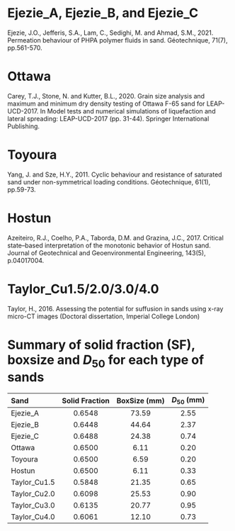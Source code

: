 # Ejezie_A, Ejezie_B, and Ejezie_C  
Ejezie, J.O., Jefferis, S.A., Lam, C., Sedighi, M. and Ahmad, S.M., 2021. Permeation behaviour of PHPA polymer fluids in sand. Géotechnique, 71(7), pp.561-570.

# Ottawa  
Carey, T.J., Stone, N. and Kutter, B.L., 2020. Grain size analysis and maximum and minimum dry density testing of Ottawa F-65 sand for LEAP-UCD-2017. In Model tests and numerical simulations of liquefaction and lateral spreading: LEAP-UCD-2017 (pp. 31-44). Springer International Publishing.

# Toyoura  
Yang, J. and Sze, H.Y., 2011. Cyclic behaviour and resistance of saturated sand under non-symmetrical loading conditions. Géotechnique, 61(1), pp.59-73.

# Hostun
Azeiteiro, R.J., Coelho, P.A., Taborda, D.M. and Grazina, J.C., 2017. Critical state–based interpretation of the monotonic behavior of Hostun sand. Journal of Geotechnical and Geoenvironmental Engineering, 143(5), p.04017004.

# Taylor_Cu1.5/2.0/3.0/4.0
Taylor, H., 2016. Assessing the potential for suffusion in sands using x-ray micro-CT images (Doctoral dissertation, Imperial College London)

# Summary of solid fraction (SF), boxsize and $D_{50}$ for each type of sands
|   Sand   | Solid Fraction | BoxSize (mm) | $D_{50}$ (mm) |
| :------- | :------------: | :----------: | :-----------: |
| Ejezie_A |     0.6548     | 73.59        |  2.55         |
| Ejezie_B |     0.6448     | 44.64        |  2.37         |
| Ejezie_C |     0.6488     | 24.38        |  0.74         |
|  Ottawa  |     0.6500     | 6.11         |  0.20         |
|  Toyoura |     0.6500     | 6.59         |  0.20         |
|  Hostun  |     0.6500     | 6.11         |  0.33         |
| Taylor_Cu1.5 | 0.5848     | 21.35        |  0.65         |
| Taylor_Cu2.0 | 0.6098     | 25.53        |  0.90         |
| Taylor_Cu3.0 | 0.6135     | 20.77        |  0.95         |
| Taylor_Cu4.0 | 0.6061     | 12.10        |  0.73         |
